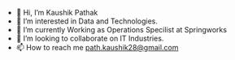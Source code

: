 - 👋 Hi, I’m Kaushik Pathak
- 👀 I’m interested in Data and Technologies.
- 🌱 I’m currently Working as Operations Specilist at Springworks
- 💞️ I’m looking to collaborate on IT Industries.
- 📫 How to reach me path.kaushik28@gmail.com

<!---
kaushik-path/Kaushik-path is a ✨ special ✨ repository because its `README.md` (this file) appears on your GitHub profile.
You can click the Preview link to take a look at your changes.
--->
